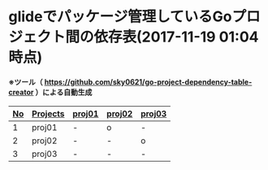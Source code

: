 # glideでパッケージ管理しているGoプロジェクト間の依存表(2017-11-19 01:04 時点)

#### ※ツール（ https://github.com/sky0621/go-project-dependency-table-creator ）による自動生成

| [No]() | [Projects]() | [proj01](github.com/sky0621/proj01) | [proj02](github.com/sky0621/proj02) | [proj03](github.com/sky0621/proj03) |
| :--- | :--- | :--- | :--- | :---  |
| 1 | proj01 | - | o | - |
| 2 | proj02 | - | - | o |
| 3 | proj03 | - | - | - |



